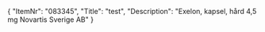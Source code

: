 {
  "ItemNr": "083345",
  "Title": "test",
  "Description": "Exelon, kapsel, hård 4,5 mg Novartis Sverige AB"
}